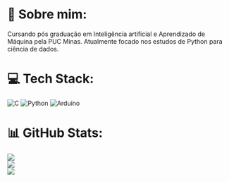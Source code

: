 # 💫 Sobre mim:
Cursando pós graduação em Inteligência artificial e Aprendizado de Máquina pela PUC Minas. Atualmente focado nos estudos de Python para ciência de dados.



# 💻 Tech Stack:
![C](https://img.shields.io/badge/c-%2300599C.svg?style=for-the-badge&logo=c&logoColor=white) ![Python](https://img.shields.io/badge/python-3670A0?style=for-the-badge&logo=python&logoColor=ffdd54) ![Arduino](https://img.shields.io/badge/-Arduino-00979D?style=for-the-badge&logo=Arduino&logoColor=white)
# 📊 GitHub Stats:
![](https://github-readme-stats.vercel.app/api?username=luiggiarthur&theme=dark&hide_border=false&include_all_commits=false&count_private=false)<br/>
![](https://github-readme-streak-stats.herokuapp.com/?user=luiggiarthur&theme=dark&hide_border=false)<br/>
![](https://github-readme-stats.vercel.app/api/top-langs/?username=luiggiarthur&theme=dark&hide_border=false&include_all_commits=false&count_private=false&layout=compact)

<!-- Proudly created with GPRM ( https://gprm.itsvg.in ) -->

<!---
Luiggiarthur/Luiggiarthur is a ✨ special ✨ repository because its `README.md` (this file) appears on your GitHub profile.
You can click the Preview link to take a look at your changes.
--->
